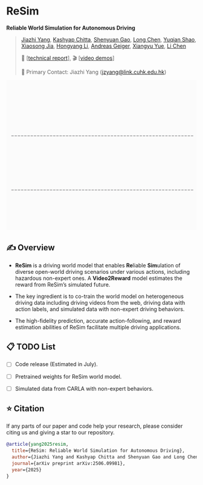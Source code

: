 # ReSim

**Reliable World Simulation
for Autonomous Driving**

> [Jiazhi Yang](https://github.com/YTEP-ZHI), 
> [Kashyap Chitta](https://kashyap7x.github.io/), 
> [Shenyuan Gao](https://github.com/Little-Podi), 
> [Long Chen](https://long.ooo/), 
> [Yuqian Shao](https://meteorcollector.github.io/),
> [Xiaosong Jia](https://jiaxiaosong1002.github.io/),
> [Hongyang Li](https://lihongyang.info/),
> [Andreas Geiger](https://www.cvlibs.net/), 
> [Xiangyu Yue](https://xyue.io/), 
> [Li Chen](https://ilnehc.github.io/)
> 
>
> 📜 [[technical report](https://arxiv.org/abs/2506.09981)],
>  🎬 [[video demos](https://opendrivelab.com/ReSim)]
>
> :e-mail: Primary Contact: Jiazhi Yang (jzyang@link.cuhk.edu.hk)


<div id="top" align="center">
<p align="center">
<img src="assets/teaser.gif" width="1000px" >
</p>
</div>

## ✍️ Overview

-  **ReSim** is a driving world model that enables **Re**liable
**Sim**ulation of diverse open-world driving scenarios under various actions, including hazardous non-expert ones. A **Video2Reward** model estimates the reward from ReSim’s simulated future. 


- The key ingredient is to co-train the world model on heterogeneous driving data including driving videos from the web, driving data with action labels, and simulated data with non-expert driving behaviors.

- The high-fidelity prediction, accurate action-following, and reward estimation abilities of ReSim facilitate
multiple driving applications. 



## 📋 TODO List

- [ ] Code release (Estimated in July).
- [ ] Pretrained weights for ReSim world model.
- [ ] Simulated data from CARLA with non-expert behaviors.


## ⭐ Citation

If any parts of our paper and code help your research, please consider citing us and giving a star to our repository.

```bibtex
@article{yang2025resim,
  title={ReSim: Reliable World Simulation for Autonomous Driving},
  author={Jiazhi Yang and Kashyap Chitta and Shenyuan Gao and Long Chen and Yuqian Shao and Xiaosong Jia and Hongyang Li and Andreas Geiger and Xiangyu Yue and Li Chen},
  journal={arXiv preprint arXiv:2506.09981},
  year={2025}
}

```


